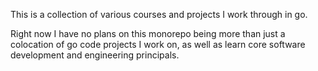 This is a collection of various courses and projects I work through in go.

Right now I have no plans on this monorepo being more than just a colocation
of go code projects I work on, as well as learn core software development
and engineering principals.